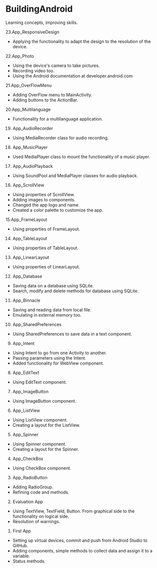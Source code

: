 # BuildingAndroid
Learning concepts, improving skills.

23.App_ResponsiveDesign
  - Applying the functionality to adapt the design to the resolution of the device.

22.App_Photo
  - Using the device's camera to take pictures.
  - Recording video too.
  - Using the Android documentation at developer.android.com

21.App_OverFlowMenu
  - Adding OverFlow menu to MainActivity.
  - Adding buttons to the ActionBar.

20.App_Multilanguage
  - Functionality for a multilanguage application.

19. App_AudioRecorder 
  - Using MediaRecorder class for audio recording.

18. App_MusicPlayer
  - Used MediaPlayer class to mount the functionality of a music player.

17. App_AudioPlayback
  - Using SoundPool and MediaPlayer classes for audio playback.

16. App_ScrollView
  - Using properties of ScrollView.
  - Adding images to components.
  - Changed the app logo and name.
  - Created a color palette to customize the app.

15.App_FrameLayout
  - Using properties of FrameLayout.

14. App_TableLayout
  - Using properties of TableLayout.

13. App_LinearLayout
  - Using properties of LinearLayout.

12. App_Database
  - Saving data on a database using SQLite.
  - Search, modify and delete methods for database using SQLite.

11. App_Binnacle
  - Saving and reading data from local file.
  - Emulating in external memory too.

10. App_SharedPreferences
  - Using SharedPreferences to save data in a text component.

09. App_Intent
  - Using Intent to go from one Activity to another.
  - Passing parameters using the Intent.
  - Added functionality for WebView component.

08. App_EditText
  - Using EditText component.

07. App_ImageButton
  - Using ImageButton component.

06. App_ListView
  - Using ListView component.
  - Creating a layout for the ListView.

05. App_Spinner
  - Using Spinner component.
  - Creating a layout for the Spinner.

04. App_CheckBox
  - Using CheckBox component.

03. App_RadioButton
  - Adding RadioGroup.
  - Refining code and methods.

02. Evaluation App
  - Using TextView, TextField, Button. From graphical side to the functionality on logical side.
  - Resolution of warnings.

01. First App
  - Setting up virtual devices, commit and push from Android Studio to GitHub.
  - Adding components, simple methods to collect data and assign it to a variable.
  - Status methods.